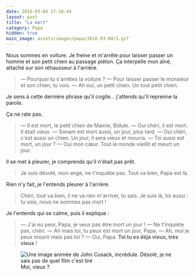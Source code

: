 ```yaml
---
date: 2016-03-04 17:10:44
layout: post
title: "La mort"
category: Papa
hidden: true
main_image: assets/images/papa/2016-03-04/1.gif
---
```


Nous sommes en voiture. Je freine et m'arrête pour laisser passer un homme et son petit chien au passage piéton. Ça interpelle mon aîné, attaché sur son réhausseur à l'arrière.

> — Pourquoi tu s'arrêtes la voiture ?
> — Pour laisser passer le monsieur et son chien, tu vois.
> — Ah oui, un petit chien. Un tout petit chien.

Je sens à cette dernière phrase qu'il cogite… j'attends qu'il reprenne la parole.

Ça ne rate pas.

> — Il est mort, le petit chien de Mamie, Bidule.
> — Oui chéri, il est mort. Il était vieux.
> — Sonam est mort aussi, un jour, plus tard.
> — Oui chéri, c'est aussi un chien. Un jour, il sera vieux et mourra.
> — Toi aussi est mort, un jour ?
> — Oui mon cœur. Tout le monde vieillit et meurt un jour.

Il se met à pleurer, je comprends qu'il n'était pas prêt.

> Je suis désolé, mon ange, ne t'inquiète pas. Tout va bien, Papa est là.

Rien n'y fait, je l'entends pleurer à l'arrière.

> Chéri, tout va bien, il ne va rien m'arriver, tu sais. Je suis là, toi aussi : tu vois, nous ne sommes pas mort !

Je l'entends qui se calme, puis il explique :

> — J'ai eu peur, Papa, je veux pas être mort un jour !
> — Ne t'inquiète pas, chéri.
> — Ah mais toi, tu peux est mort un jour, Papa.
> — Ah, moi je peux mourir mais pas toi ?
> — Oui, Papa. **Toi tu es déjà vieux, très vieux** !

<figure>
  <img src="/assets/images/papa/2016-03-04/1.gif" alt="Une image animée de John Cusack, incrédule. Désolé, je ne sais pas de quel film c'est tiré" />
  <figcaption>Moi, vieux ?</figcaption>
</figure>
